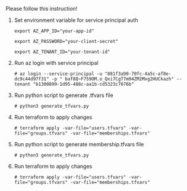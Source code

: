 Please follow this instruction!

1. Set environment variable for service principal auth
   
    ``` export AZ_APP_ID="your-app-id" ```
       
    ``` export AZ_PASSWORD="your-client-secret" ```
       
    ``` export AZ_TENANT_ID="your-tenant-id" ```


2. Run az login with service principal
   
   ``` # az login --service-principal -u "881f3a90-70fc-4a5c-af8e-dc9c44d97f31" -p " baf8Q~F759OM.o_Qxi7CgT7m94ZM2Mxg2HUCkazh" --tenant "b1300899-1d95-488c-aa1b-cd5323c7676b" ```


3. Run python script to generate .tfvars file
   
   ``` # python3 generate_tfvars.py ```


4. Run terraform to apply changes

   ``` # terraform apply -var-file="users.tfvars" -var-file="groups.tfvars" -var-file="memberships.tfvars" ```

5. Run python script to generate membership.tfvars file
   
   ``` # python3 generate_tfvars.py ```

6. Run terraform to apply changes

   ``` # terraform apply -var-file="users.tfvars" -var-file="groups.tfvars" -var-file="memberships.tfvars" ```

   